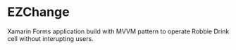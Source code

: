 # EZChange
Xamarin Forms application build with MVVM pattern to operate Robbie Drink cell without interupting users.
